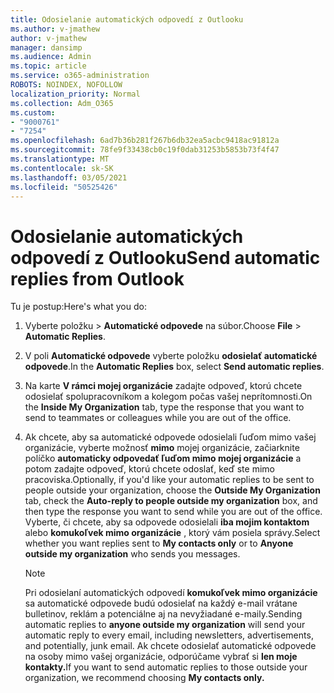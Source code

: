 ```yaml
---
title: Odosielanie automatických odpovedí z Outlooku
ms.author: v-jmathew
author: v-jmathew
manager: dansimp
ms.audience: Admin
ms.topic: article
ms.service: o365-administration
ROBOTS: NOINDEX, NOFOLLOW
localization_priority: Normal
ms.collection: Adm_O365
ms.custom:
- "9000761"
- "7254"
ms.openlocfilehash: 6ad7b36b281f267b6db32ea5acbc9418ac91812a
ms.sourcegitcommit: 78fe9f33438cb0c19f0dab31253b5853b73f4f47
ms.translationtype: MT
ms.contentlocale: sk-SK
ms.lasthandoff: 03/05/2021
ms.locfileid: "50525426"
---
```

# <a name="send-automatic-replies-from-outlook"></a><span data-ttu-id="82209-102">Odosielanie automatických odpovedí z Outlooku</span><span class="sxs-lookup"><span data-stu-id="82209-102">Send automatic replies from Outlook</span></span>

<span data-ttu-id="82209-103">Tu je postup:</span><span class="sxs-lookup"><span data-stu-id="82209-103">Here's what you do:</span></span>

1. <span data-ttu-id="82209-104">Vyberte položku  >  **Automatické odpovede** na súbor.</span><span class="sxs-lookup"><span data-stu-id="82209-104">Choose **File** > **Automatic Replies**.</span></span>
2. <span data-ttu-id="82209-105">V poli **Automatické odpovede** vyberte položku **odosielať automatické odpovede**.</span><span class="sxs-lookup"><span data-stu-id="82209-105">In the **Automatic Replies** box, select **Send automatic replies**.</span></span>
3. <span data-ttu-id="82209-106">Na karte **V rámci mojej organizácie** zadajte odpoveď, ktorú chcete odosielať spolupracovníkom a kolegom počas vašej neprítomnosti.</span><span class="sxs-lookup"><span data-stu-id="82209-106">On the **Inside My Organization** tab, type the response that you want to send to teammates or colleagues while you are out of the office.</span></span>
4. <span data-ttu-id="82209-107">Ak chcete, aby sa automatické odpovede odosielali ľuďom mimo vašej organizácie, vyberte možnosť **mimo** mojej organizácie, začiarknite políčko **automaticky odpovedať ľuďom mimo mojej organizácie** a potom zadajte odpoveď, ktorú chcete odoslať, keď ste mimo pracoviska.</span><span class="sxs-lookup"><span data-stu-id="82209-107">Optionally, if you'd like your automatic replies to be sent to people outside your organization, choose the **Outside My Organization** tab, check the **Auto-reply to people outside my organization** box, and then type the response you want to send while you are out of the office.</span></span> <span data-ttu-id="82209-108">Vyberte, či chcete, aby sa odpovede odosielali **iba mojim kontaktom** alebo **komukoľvek mimo organizácie** , ktorý vám posiela správy.</span><span class="sxs-lookup"><span data-stu-id="82209-108">Select whether you want replies sent to **My contacts only** or to **Anyone outside my organization** who sends you messages.</span></span>

    > [!NOTE]
    > <span data-ttu-id="82209-109">Pri odosielaní automatických odpovedí **komukoľvek mimo organizácie** sa automatické odpovede budú odosielať na každý e-mail vrátane bulletinov, reklám a potenciálne aj na nevyžiadané e-maily.</span><span class="sxs-lookup"><span data-stu-id="82209-109">Sending automatic replies to **anyone outside my organization** will send your automatic reply to every email, including newsletters, advertisements, and potentially, junk email.</span></span> <span data-ttu-id="82209-110">Ak chcete odosielať automatické odpovede na osoby mimo vašej organizácie, odporúčame vybrať si **len moje kontakty.**</span><span class="sxs-lookup"><span data-stu-id="82209-110">If you want to send automatic replies to those outside your organization, we recommend choosing **My contacts only.**</span></span>
